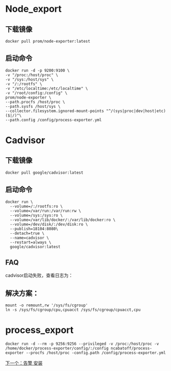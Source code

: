 # Node_export
## 下载镜像
~~~
docker pull prom/node-exporter:latest 
~~~
## 启动命令
~~~
docker run -d -p 9200:9100 \
-v "/proc:/host/proc" \
-v "/sys:/host/sys" \
-v "/:/rootfs" \
-v "/etc/localtime:/etc/localtime" \
-v "/root/config:/config" \
prom/node-exporter \
--path.procfs /host/proc \
--path.sysfs /host/sys \
--collector.filesystem.ignored-mount-points "^/(sys|proc|dev|host|etc)($|/)"\
--path.config /config/process-exporter.yml
~~~
# Cadvisor
## 下载镜像
~~~
docker pull google/cadvisor:latest
~~~
## 启动命令
~~~
docker run \
  --volume=/:/rootfs:ro \
  --volume=/var/run:/var/run:rw \
  --volume=/sys:/sys:ro \
  --volume=/var/lib/docker/:/var/lib/docker:ro \
  --volume=/dev/disk/:/dev/disk:ro \
  --publish=18104:8080\
  --detach=true \
  --name=cadvisor \
  --restart=always \
  google/cadvisor:latest
  ~~~
## FAQ
cadvisor启动失败，查看日志为：

## 解决方案：
~~~
mount -o remount,rw '/sys/fs/cgroup'
ln -s /sys/fs/cgroup/cpu,cpuacct /sys/fs/cgroup/cpuacct,cpu
~~~
# process_export
~~~
docker run -d --rm -p 9256:9256 --privileged -v /proc:/host/proc -v /home/docker/process-exporter/config/:/config ncabatoff/process-exporter --procfs /host/proc -config.path /config/process-exporter.yml
~~~
[下一个：告警  安装](https://github.com/deanls1/note/blob/main/prometheus/2.%E5%91%8A%E8%AD%A6.md)
